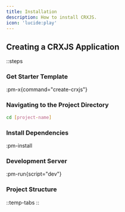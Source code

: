 ```yaml
---
title: Installation
description: How to install CRXJS.
icon: 'lucide:play'
---
```


## Creating a CRXJS Application

::steps
### Get Starter Template

:pm-x{command="create-crxjs"}

### Navigating to the Project Directory
```bash
cd [project-name]
```

### Install Dependencies
:pm-install

### Development Server
:pm-run{script="dev"}

### Project Structure
::temp-tabs
::
